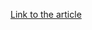 [Link to the article](https://research.nccgroup.com/2022/02/17/detecting-karakurt-an-extortion-focused-threat-actor/)
